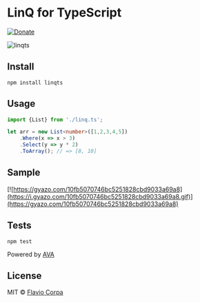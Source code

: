 # LinQ for TypeScript

[![Donate](https://img.shields.io/badge/donate-paypal-blue.svg?style=flat-square)](https://paypal.me/flaviocorpa)

![linqts](https://raw.githubusercontent.com/kutyel/linq/master/resources/linqts.png)

## Install

```
npm install linqts
```

## Usage

```ts
import {List} from './linq.ts';

let arr = new List<number>([1,2,3,4,5])
    .Where(x => x > 3)
    .Select(y => y * 2)
    .ToArray(); // => [8, 10]
```

## Sample

[![https://gyazo.com/10fb5070746bc5251828cbd9033a69a8](https://i.gyazo.com/10fb5070746bc5251828cbd9033a69a8.gif)](https://gyazo.com/10fb5070746bc5251828cbd9033a69a8)

## Tests

```
npm test
```

Powered by [AVA](https://github.com/sindresorhus/ava)

## License

MIT © [Flavio Corpa](http://flaviocorpa.com)
